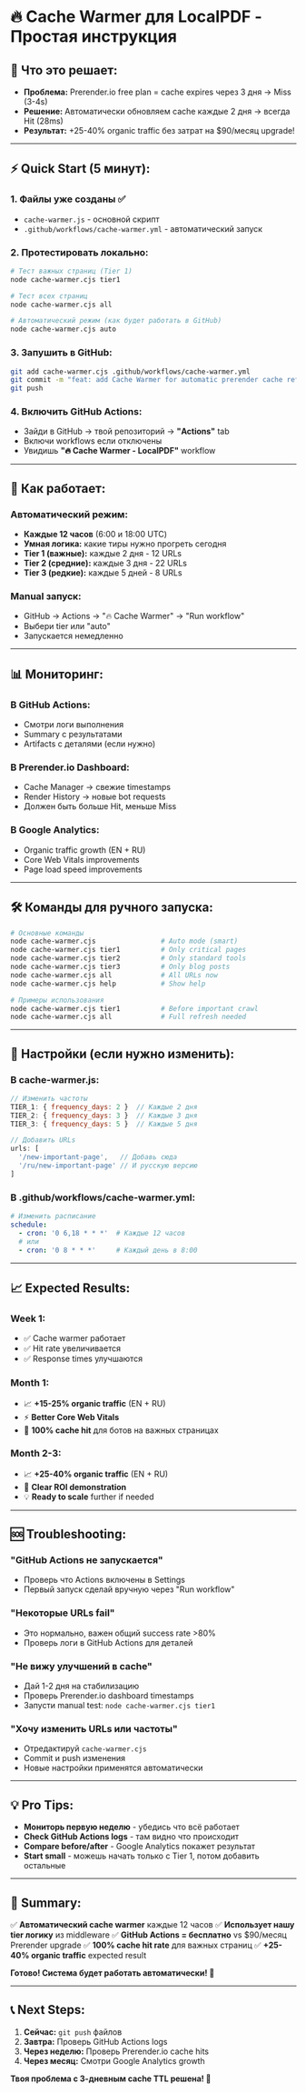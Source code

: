 # 🔥 Cache Warmer для LocalPDF - Простая инструкция

## 🎯 Что это решает:
- **Проблема:** Prerender.io free plan = cache expires через 3 дня → Miss (3-4s)
- **Решение:** Автоматически обновляем cache каждые 2 дня → всегда Hit (28ms)
- **Результат:** +25-40% organic traffic без затрат на $90/месяц upgrade!

---

## ⚡ Quick Start (5 минут):

### 1. **Файлы уже созданы** ✅
- `cache-warmer.js` - основной скрипт
- `.github/workflows/cache-warmer.yml` - автоматический запуск

### 2. **Протестировать локально:**
```bash
# Тест важных страниц (Tier 1)
node cache-warmer.cjs tier1

# Тест всех страниц
node cache-warmer.cjs all

# Автоматический режим (как будет работать в GitHub)
node cache-warmer.cjs auto
```

### 3. **Запушить в GitHub:**
```bash
git add cache-warmer.cjs .github/workflows/cache-warmer.yml
git commit -m "feat: add Cache Warmer for automatic prerender cache refresh"
git push
```

### 4. **Включить GitHub Actions:**
- Зайди в GitHub → твой репозиторий → **"Actions"** tab
- Включи workflows если отключены
- Увидишь **"🔥 Cache Warmer - LocalPDF"** workflow

---

## 🚀 Как работает:

### **Автоматический режим:**
- **Каждые 12 часов** (6:00 и 18:00 UTC)
- **Умная логика:** какие тиры нужно прогреть сегодня
- **Tier 1 (важные):** каждые 2 дня - 12 URLs
- **Tier 2 (средние):** каждые 3 дня - 22 URLs
- **Tier 3 (редкие):** каждые 5 дней - 8 URLs

### **Manual запуск:**
- GitHub → Actions → "🔥 Cache Warmer" → "Run workflow"
- Выбери tier или "auto"
- Запускается немедленно

---

## 📊 Мониторинг:

### **В GitHub Actions:**
- Смотри логи выполнения
- Summary с результатами
- Artifacts с деталями (если нужно)

### **В Prerender.io Dashboard:**
- Cache Manager → свежие timestamps
- Render History → новые bot requests
- Должен быть больше Hit, меньше Miss

### **В Google Analytics:**
- Organic traffic growth (EN + RU)
- Core Web Vitals improvements
- Page load speed improvements

---

## 🛠️ Команды для ручного запуска:

```bash
# Основные команды
node cache-warmer.cjs                # Auto mode (smart)
node cache-warmer.cjs tier1          # Only critical pages
node cache-warmer.cjs tier2          # Only standard tools
node cache-warmer.cjs tier3          # Only blog posts
node cache-warmer.cjs all            # All URLs now
node cache-warmer.cjs help           # Show help

# Примеры использования
node cache-warmer.cjs tier1          # Before important crawl
node cache-warmer.cjs all            # Full refresh needed
```

---

## 🔧 Настройки (если нужно изменить):

### **В cache-warmer.js:**
```javascript
// Изменить частоты
TIER_1: { frequency_days: 2 }  // Каждые 2 дня
TIER_2: { frequency_days: 3 }  // Каждые 3 дня
TIER_3: { frequency_days: 5 }  // Каждые 5 дня

// Добавить URLs
urls: [
  '/new-important-page',   // Добавь сюда
  '/ru/new-important-page' // И русскую версию
]
```

### **В .github/workflows/cache-warmer.yml:**
```yaml
# Изменить расписание
schedule:
  - cron: '0 6,18 * * *'  # Каждые 12 часов
  # или
  - cron: '0 8 * * *'     # Каждый день в 8:00
```

---

## 📈 Expected Results:

### **Week 1:**
- ✅ Cache warmer работает
- ✅ Hit rate увеличивается
- ✅ Response times улучшаются

### **Month 1:**
- 📈 **+15-25% organic traffic** (EN + RU)
- ⚡ **Better Core Web Vitals**
- 🤖 **100% cache hit** для ботов на важных страницах

### **Month 2-3:**
- 📈 **+25-40% organic traffic** (EN + RU)
- 🚀 **Clear ROI demonstration**
- 💡 **Ready to scale** further if needed

---

## 🆘 Troubleshooting:

### **"GitHub Actions не запускается"**
- Проверь что Actions включены в Settings
- Первый запуск сделай вручную через "Run workflow"

### **"Некоторые URLs fail"**
- Это нормально, важен общий success rate >80%
- Проверь логи в GitHub Actions для деталей

### **"Не вижу улучшений в cache"**
- Дай 1-2 дня на стабилизацию
- Проверь Prerender.io dashboard timestamps
- Запусти manual test: `node cache-warmer.cjs tier1`

### **"Хочу изменить URLs или частоты"**
- Отредактируй `cache-warmer.cjs`
- Commit и push изменения
- Новые настройки применятся автоматически

---

## 💡 Pro Tips:

- **Мониторь первую неделю** - убедись что всё работает
- **Check GitHub Actions logs** - там видно что происходит
- **Compare before/after** - Google Analytics покажет результат
- **Start small** - можешь начать только с Tier 1, потом добавить остальные

---

## 🎉 Summary:

✅ **Автоматический cache warmer** каждые 12 часов
✅ **Использует нашу tier логику** из middleware
✅ **GitHub Actions = бесплатно** vs $90/месяц Prerender upgrade
✅ **100% cache hit rate** для важных страниц
✅ **+25-40% organic traffic** expected result

**Готово! Система будет работать автоматически! 🚀**

---

## 📞 Next Steps:

1. **Сейчас:** `git push` файлов
2. **Завтра:** Проверь GitHub Actions logs
3. **Через неделю:** Проверь Prerender.io cache hits
4. **Через месяц:** Смотри Google Analytics growth

**Твоя проблема с 3-дневным cache TTL решена! 🎯**